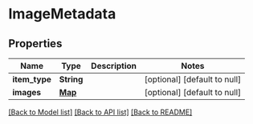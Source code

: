 # ImageMetadata
## Properties

| Name | Type | Description | Notes |
|------------ | ------------- | ------------- | -------------|
| **item\_type** | **String** |  | [optional] [default to null] |
| **images** | [**Map**](ImageDetails.md) |  | [optional] [default to null] |

[[Back to Model list]](../README.md#documentation-for-models) [[Back to API list]](../README.md#documentation-for-api-endpoints) [[Back to README]](../README.md)

